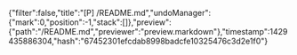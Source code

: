 {"filter":false,"title":"[P] /README.md","undoManager":{"mark":0,"position":-1,"stack":[]},"preview":{"path":"/README.md","previewer":"preview.markdown"},"timestamp":1429435886304,"hash":"67452301efcdab8998badcfe10325476c3d2e1f0"}